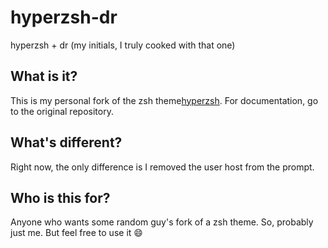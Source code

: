 # hyperzsh-dr
hyperzsh + dr (my initials, I truly cooked with that one)

## What is it?
This is my personal fork of the zsh theme[hyperzsh](https://github.com/tylerreckart/hyperzsh). For documentation, go to the original repository. 

## What's different?
Right now, the only difference is I removed the user host from the prompt.

## Who is this for?
Anyone who wants some random guy's fork of a zsh theme. So, probably just me. But feel free to use it :smile: 
